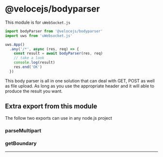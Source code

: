 # @velocejs/bodyparser

This module is for `uWebSocket.js`

```ts
import bodyParser from '@velocejs/bodyparser'
import uws from 'uWebsocket.js'

uws.App()
  .any('/*', async (res, req) => {
    const result = await bodyParser(res, req)
    // take a look
    console.log(result)
    res.end('OK')
  })
```

This body parser is all in one solution that can deal with GET, POST
as well as file upload. As long as you use the appropriate header and
it will able to produce the result you want.  

## Extra export from this module

The follow two exports can use in any node.js project

### parseMultipart
### getBoundary



---
